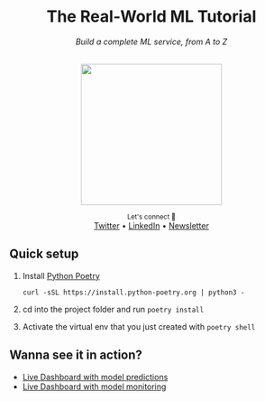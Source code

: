<div align="center">
    <h1>The Real-World ML Tutorial</h1>
    <i>Build a complete ML service, from A to Z </i>
</div>

<br />

<p align="center">
<img src="https://realworldmachinelearning.carrd.co/assets/images/image05.jpg?v=48b679cb" width="250" align="center">
</p>

<div align="center">
    <sub>Let's connect 🤗</sub>
    <br />
    <a href="https://twitter.com/paulabartabajo_">Twitter</a> •
    <a href="https://www.linkedin.com/in/pau-labarta-bajo-4432074b/">LinkedIn</a> •
    <a href="https://paulabartabajo.substack.com/">Newsletter</a>
<br />
</div>

## Quick setup

1. Install [Python Poetry](https://python-poetry.org/)
    ```
    curl -sSL https://install.python-poetry.org | python3 -
    ```

2. cd into the project folder and run `poetry install`

3. Activate the virtual env that you just created with `poetry shell`


## Wanna see it in action?

- [Live Dashboard with model predictions](https://taxi-demand-predictor.streamlit.app/)
- [Live Dashboard with model monitoring ](https://taxi-demand-predictor-monitoring.streamlit.app/)



